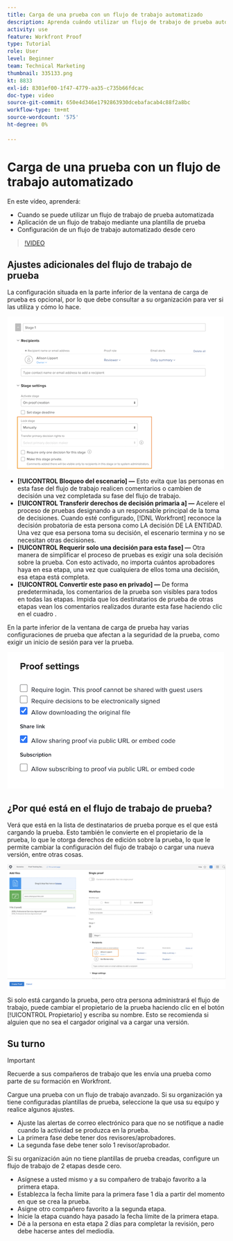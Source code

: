 ```yaml
---
title: Carga de una prueba con un flujo de trabajo automatizado
description: Aprenda cuándo utilizar un flujo de trabajo de prueba automatizada, cómo aplicar un flujo de trabajo mediante una plantilla de prueba y cómo configurar un flujo de trabajo automatizado desde cero.
activity: use
feature: Workfront Proof
type: Tutorial
role: User
level: Beginner
team: Technical Marketing
thumbnail: 335133.png
kt: 8833
exl-id: 8301ef00-1f47-4779-aa35-c735b66fdcac
doc-type: video
source-git-commit: 650e4d346e1792863930dcebafacab4c88f2a8bc
workflow-type: tm+mt
source-wordcount: '575'
ht-degree: 0%

---
```


# Carga de una prueba con un flujo de trabajo automatizado

En este vídeo, aprenderá:

* Cuando se puede utilizar un flujo de trabajo de prueba automatizada
* Aplicación de un flujo de trabajo mediante una plantilla de prueba
* Configuración de un flujo de trabajo automatizado desde cero

>[!VIDEO](https://video.tv.adobe.com/v/335133/?quality=12&learn=on)



## Ajustes adicionales del flujo de trabajo de prueba

La configuración situada en la parte inferior de la ventana de carga de prueba es opcional, por lo que debe consultar a su organización para ver si las utiliza y cómo lo hace.

![Una imagen del [!UICONTROL Nueva prueba ]con la variable [!UICONTROL Configuración de escenario] resaltado.](assets/additional-proof-workflow-settings.png)

* **[!UICONTROL Bloqueo del escenario] —** Esto evita que las personas en esta fase del flujo de trabajo realicen comentarios o cambien de decisión una vez completada su fase del flujo de trabajo.
* **[!UICONTROL Transferir derechos de decisión primaria a] —** Acelere el proceso de pruebas designando a un responsable principal de la toma de decisiones. Cuando esté configurado, [!DNL Workfront] reconoce la decisión probatoria de esta persona como LA decisión DE LA ENTIDAD. Una vez que esa persona toma su decisión, el escenario termina y no se necesitan otras decisiones.
* **[!UICONTROL Requerir solo una decisión para esta fase] —** Otra manera de simplificar el proceso de pruebas es exigir una sola decisión sobre la prueba. Con esto activado, no importa cuántos aprobadores haya en esa etapa, una vez que cualquiera de ellos toma una decisión, esa etapa está completa.
* **[!UICONTROL Convertir este paso en privado] —** De forma predeterminada, los comentarios de la prueba son visibles para todos en todas las etapas. Impida que los destinatarios de prueba de otras etapas vean los comentarios realizados durante esta fase haciendo clic en el cuadro .

En la parte inferior de la ventana de carga de prueba hay varias configuraciones de prueba que afectan a la seguridad de la prueba, como exigir un inicio de sesión para ver la prueba.

<!--
Learn more about these in the Proof settings section of the Configure a proof article.
-->

![Una imagen del [!UICONTROL Configuración de prueba] de la ventana de carga de prueba.](assets/additional-proof-workflow-settings-2.png)

<!--
### Learn more
* Automated workflow overview
* Automated workflow stages overview
-->

<!--
### Guides
* Plan an advanced workflow worksheet
-->

## ¿Por qué está en el flujo de trabajo de prueba?

Verá que está en la lista de destinatarios de prueba porque es el que está cargando la prueba. Esto también le convierte en el propietario de la prueba, lo que le otorga derechos de edición sobre la prueba, lo que le permite cambiar la configuración del flujo de trabajo o cargar una nueva versión, entre otras cosas.

![Una imagen de la ventana de carga de prueba con el propietario de la prueba resaltado en la lista de destinatarios.](assets/proof-owner.png)

Si solo está cargando la prueba, pero otra persona administrará el flujo de trabajo, puede cambiar el propietario de la prueba haciendo clic en el botón [!UICONTROL Propietario] y escriba su nombre. Esto se recomienda si alguien que no sea el cargador original va a cargar una versión.

## Su turno

>[!IMPORTANT]
>
>Recuerde a sus compañeros de trabajo que les envía una prueba como parte de su formación en Workfront.


Cargue una prueba con un flujo de trabajo avanzado. Si su organización ya tiene configuradas plantillas de prueba, seleccione la que usa su equipo y realice algunos ajustes.

* Ajuste las alertas de correo electrónico para que no se notifique a nadie cuando la actividad se produzca en la prueba.
* La primera fase debe tener dos revisores/aprobadores.
* La segunda fase debe tener solo 1 revisor/aprobador.

Si su organización aún no tiene plantillas de prueba creadas, configure un flujo de trabajo de 2 etapas desde cero.

* Asígnese a usted mismo y a su compañero de trabajo favorito a la primera etapa.
* Establezca la fecha límite para la primera fase 1 día a partir del momento en que se crea la prueba.
* Asigne otro compañero favorito a la segunda etapa.
* Inicie la etapa cuando haya pasado la fecha límite de la primera etapa.
* Dé a la persona en esta etapa 2 días para completar la revisión, pero debe hacerse antes del mediodía.


